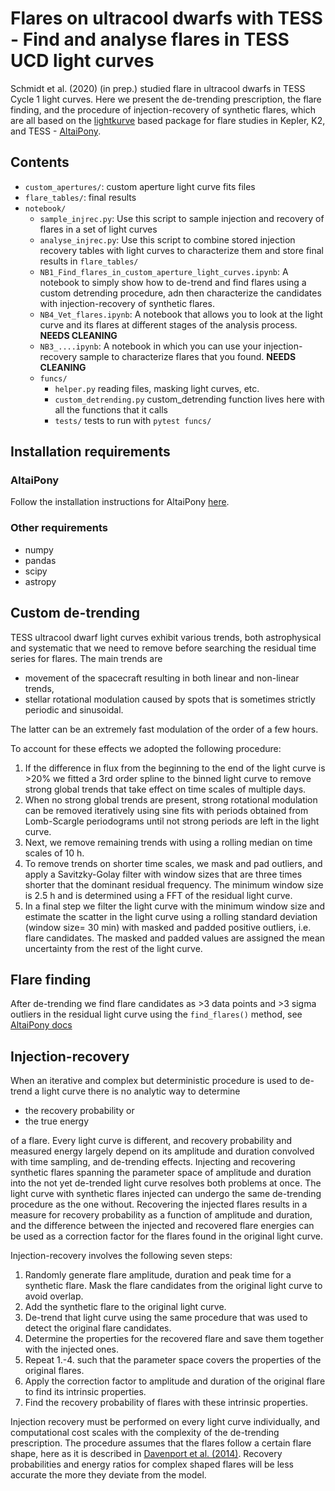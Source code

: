 # Flares on ultracool dwarfs with TESS - Find and analyse flares in TESS UCD light curves

Schmidt et al. (2020) (in prep.) studied flare in ultracool dwarfs in TESS Cycle 1 light curves. Here we present the de-trending prescription,
the flare finding, and the procedure of injection-recovery of synthetic flares, which are all based on the [lightkurve](https://docs.lightkurve.org/api/index.html) based package for flare studies in Kepler, K2, and TESS - [AltaiPony](https://altaipony.readthedocs.io/en/latest/).

## Contents

- `custom_apertures/`: custom aperture light curve fits files
- `flare_tables/`: final results 
- `notebook/`
  - `sample_injrec.py`: Use this script to sample injection and recovery of flares in a set of light curves
  - `analyse_injrec.py`: Use this script to combine stored injection recovery tables with light curves to characterize them and store final  results in `flare_tables/`
  - `NB1_Find_flares_in_custom_aperture_light_curves.ipynb`: A notebook to simply show how to de-trend and find flares using a custom detrending procedure, adn then characterize the candidates with injection-recovery of synthetic flares.
  - `NB4_Vet_flares.ipynb`: A notebook that allows you to look at the light curve and its flares at different stages of the analysis process. **NEEDS CLEANING** 
  - `NB3_....ipynb`: A notebook in which you can use your injection-recovery sample to characterize flares that you found. **NEEDS CLEANING**
  - `funcs/`
    - `helper.py` reading files, masking light curves, etc.
    - `custom_detrending.py` custom_detrending function lives here with all the functions that it calls
    - `tests/` tests to run with `pytest funcs/`
    

## Installation requirements

### AltaiPony

Follow the installation instructions for AltaiPony [here](https://altaipony.readthedocs.io/en/latest/install.html#installation).

### Other requirements

- numpy
- pandas
- scipy
- astropy

## Custom de-trending

TESS ultracool dwarf light curves exhibit various trends, both astrophysical and systematic that we need to remove before searching the residual time series for flares. The main trends are

- movement of the spacecraft resulting in both linear and non-linear trends,
- stellar rotational modulation caused by spots that is sometimes strictly periodic and sinusoidal.

The latter can be an extremely fast modulation of the order of a few hours. 

To account for these effects we adopted the following procedure:

1. If the difference in flux from the beginning to the end of the light curve is >20% we fitted a 3rd order spline to the binned light curve to remove strong global trends that take effect on time scales of multiple days. 
2. When no strong global trends are present, strong rotational modulation can be removed iteratively using sine fits with periods obtained from Lomb-Scargle periodograms until not strong periods are left in the light curve.
3. Next, we remove remaining trends with using a rolling median on time scales of 10 h.
4. To remove trends on shorter time scales, we mask and pad outliers, and apply a Savitzky-Golay filter with window sizes that are three times shorter that the dominant residual frequency. The minimum window size is 2.5 h and is determined using a FFT of the residual light curve.
5. In a final step we filter the light curve with the minimum window size  and estimate the scatter in the light curve using a rolling standard deviation (window size= 30 min) with masked and padded positive outliers, i.e. flare candidates. The masked and padded values are assigned the mean uncertainty from the rest of the light curve.

## Flare finding

After de-trending we find flare candidates as >3 data points and >3 sigma outliers in the residual light curve using the `find_flares()` method, see [AltaiPony docs](https://altaipony.readthedocs.io/en/latest/api/altai.html)

## Injection-recovery

When an iterative and complex but deterministic procedure is used to de-trend a light curve there is no analytic way to determine

- the recovery probability or
- the true energy 

of a flare. Every light curve is different, and recovery probability and measured energy largely depend on its amplitude and duration convolved with time sampling, and de-trending effects. Injecting and recovering synthetic flares spanning the parameter space of amplitude and duration into the not yet de-trended light curve resolves both problems at once. The light curve with synthetic flares injected can undergo the same de-trending procedure as the one without. Recovering the injected flares results in a measure for recovery probability as a function of amplitude and duration, and the difference between the injected and recovered flare energies can be used as a correction factor for the flares found in the original light curve. 

Injection-recovery involves the following seven steps:

1. Randomly generate flare amplitude, duration and peak time for a synthetic flare. Mask the flare candidates from the original light curve to avoid overlap.
2. Add the synthetic flare to the original light curve.
3. De-trend that light curve using the same procedure that was used to detect the original flare candidates.
4. Determine the properties for the recovered flare and save them together with the injected ones.
5. Repeat 1.-4. such that the parameter space covers the properties of the original flares.
6. Apply the correction factor to amplitude and duration of the original flare to find its intrinsic properties.
7. Find the recovery probability of flares with these intrinsic properties.

Injection recovery must be performed on every light curve individually, and computational cost scales with the complexity of the de-trending prescription. The procedure assumes that the flares follow a certain flare shape, here as it is described in [Davenport et al. (2014)](https://ui.adsabs.harvard.edu/link_gateway/2014ApJ...797..122D/doi:10.1088/0004-637X/797/2/122). Recovery probabilities and energy ratios for complex shaped flares will be less accurate the more they deviate from the model.



